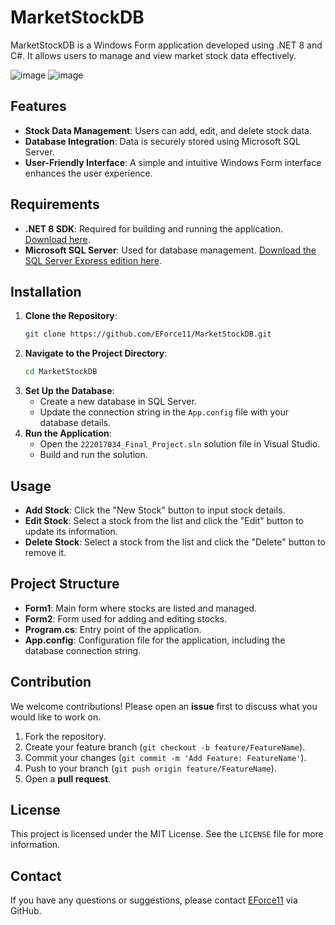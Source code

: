 
# MarketStockDB

MarketStockDB is a Windows Form application developed using .NET 8 and C#. It allows users to manage and view market stock data effectively.

![image](https://github.com/user-attachments/assets/d32844f3-e9fd-483f-a5ed-ef5deb28cfbd) 
![image](https://github.com/user-attachments/assets/e24e3e06-7782-49bf-973a-5f49b2413cfc)

## Features

- **Stock Data Management**: Users can add, edit, and delete stock data.
- **Database Integration**: Data is securely stored using Microsoft SQL Server.
- **User-Friendly Interface**: A simple and intuitive Windows Form interface enhances the user experience.

## Requirements

- **.NET 8 SDK**: Required for building and running the application. [Download here](https://dotnet.microsoft.com/download/dotnet/8.0).
- **Microsoft SQL Server**: Used for database management. [Download the SQL Server Express edition here](https://www.microsoft.com/en-us/sql-server/sql-server-downloads).

## Installation

1. **Clone the Repository**:
   ```bash
   git clone https://github.com/EForce11/MarketStockDB.git
   ```
2. **Navigate to the Project Directory**:
   ```bash
   cd MarketStockDB
   ```
3. **Set Up the Database**:
   - Create a new database in SQL Server.
   - Update the connection string in the `App.config` file with your database details.
4. **Run the Application**:
   - Open the `222017034_Final_Project.sln` solution file in Visual Studio.
   - Build and run the solution.

## Usage

- **Add Stock**: Click the "New Stock" button to input stock details.
- **Edit Stock**: Select a stock from the list and click the "Edit" button to update its information.
- **Delete Stock**: Select a stock from the list and click the "Delete" button to remove it.

## Project Structure

- **Form1**: Main form where stocks are listed and managed.
- **Form2**: Form used for adding and editing stocks.
- **Program.cs**: Entry point of the application.
- **App.config**: Configuration file for the application, including the database connection string.

## Contribution

We welcome contributions! Please open an **issue** first to discuss what you would like to work on.

1. Fork the repository.
2. Create your feature branch (`git checkout -b feature/FeatureName`).
3. Commit your changes (`git commit -m 'Add Feature: FeatureName'`).
4. Push to your branch (`git push origin feature/FeatureName`).
5. Open a **pull request**.

## License

This project is licensed under the MIT License. See the `LICENSE` file for more information.

## Contact

If you have any questions or suggestions, please contact [EForce11](https://github.com/EForce11) via GitHub.


